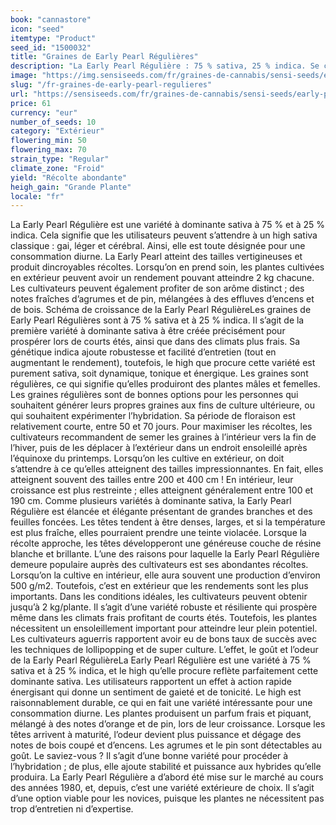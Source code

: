 ```yaml
---
book: "cannastore"
icon: "seed"
itemtype: "Product"
seed_id: "1500032"
title: "Graines de Early Pearl Régulières"
description: "La Early Pearl Régulière : 75 % sativa, 25 % indica. Se cultive bien dans les climats frais et peut produire jusqu’à 2 kg/plante. Odeur : pin et orange."
image: "https://img.sensiseeds.com/fr/graines-de-cannabis/sensi-seeds/early-pearl-image.png"
slug: "/fr-graines-de-early-pearl-regulieres"
url: "https://sensiseeds.com/fr/graines-de-cannabis/sensi-seeds/early-pearl?a_aid=cannastore"
price: 61
currency: "eur"
number_of_seeds: 10
category: "Extérieur"
flowering_min: 50
flowering_max: 70
strain_type: "Regular"
climate_zone: "Froid"
yield: "Récolte abondante"
heigh_gain: "Grande Plante"
locale: "fr"
---
```

La Early Pearl Régulière est une variété à dominante sativa à 75 % et à 25 % indica. Cela signifie que les utilisateurs peuvent s’attendre à un high sativa classique : gai, léger et cérébral. Ainsi, elle est toute désignée pour une consommation diurne. La Early Pearl atteint des tailles vertigineuses et produit dincroyables récoltes. Lorsqu’on en prend soin, les plantes cultivées en extérieur peuvent avoir un rendement pouvant atteindre 2 kg chacune. Les cultivateurs peuvent également profiter de son arôme distinct ; des notes fraîches d’agrumes et de pin, mélangées à des effluves d’encens et de bois. Schéma de croissance de la Early Pearl RégulièreLes graines de Early Pearl Régulières sont à 75 % sativa et à 25 % indica. Il s’agit de la première variété à dominante sativa à être créée précisément pour prospérer lors de courts étés, ainsi que dans des climats plus frais. Sa génétique indica ajoute robustesse et facilité d’entretien (tout en augmentant le rendement), toutefois, le high que procure cette variété est purement sativa, soit dynamique, tonique et énergique. Les graines sont régulières, ce qui signifie qu’elles produiront des plantes mâles et femelles. Les graines régulières sont de bonnes options pour les personnes qui souhaitent générer leurs propres graines aux fins de culture ultérieure, ou qui souhaitent expérimenter l’hybridation. Sa période de floraison est relativement courte, entre 50 et 70 jours. Pour maximiser les récoltes, les cultivateurs recommandent de semer les graines à l’intérieur vers la fin de l’hiver, puis de les déplacer à l’extérieur dans un endroit ensoleillé après l’équinoxe du printemps. Lorsqu’on les cultive en extérieur, on doit s’attendre à ce qu’elles atteignent des tailles impressionnantes. En fait, elles atteignent souvent des tailles entre 200 et 400 cm ! En intérieur, leur croissance est plus restreinte ; elles atteignent généralement entre 100 et 190 cm. Comme plusieurs variétés à dominante sativa, la Early Pearl Régulière est élancée et élégante présentant de grandes branches et des feuilles foncées. Les têtes tendent à être denses, larges, et si la température est plus fraîche, elles pourraient prendre une teinte violacée. Lorsque la récolte approche, les têtes développeront une généreuse couche de résine blanche et brillante. L’une des raisons pour laquelle la Early Pearl Régulière demeure populaire auprès des cultivateurs est ses abondantes récoltes. Lorsqu’on la cultive en intérieur, elle aura souvent une production d’environ 500 g/m2. Toutefois, c’est en extérieur que les rendements sont les plus importants. Dans les conditions idéales, les cultivateurs peuvent obtenir jusqu’à 2 kg/plante. Il s’agit d’une variété robuste et résiliente qui prospère même dans les climats frais profitant de courts étés. Toutefois, les plantes nécessitent un ensoleillement important pour atteindre leur plein potentiel. Les cultivateurs aguerris rapportent avoir eu de bons taux de succès avec les techniques de lollipopping et de super culture. L’effet, le goût et l’odeur de la Early Pearl RégulièreLa Early Pearl Régulière est une variété à 75 % sativa et à 25 % indica, et le high qu’elle procure reflète parfaitement cette dominante sativa. Les utilisateurs rapportent un effet à action rapide énergisant qui donne un sentiment de gaieté et de tonicité. Le high est raisonnablement durable, ce qui en fait une variété intéressante pour une consommation diurne. Les plantes produisent un parfum frais et piquant, mélangé à des notes d’orange et de pin, lors de leur croissance. Lorsque les têtes arrivent à maturité, l’odeur devient plus puissance et dégage des notes de bois coupé et d’encens. Les agrumes et le pin sont détectables au goût. Le saviez-vous ? Il s’agit d’une bonne variété pour procéder à l’hybridation ; de plus, elle ajoute stabilité et puissance aux hybrides qu’elle produira. La Early Pearl Régulière a d’abord été mise sur le marché au cours des années 1980, et, depuis, c’est une variété extérieure de choix. Il s’agit d’une option viable pour les novices, puisque les plantes ne nécessitent pas trop d’entretien ni d’expertise.
